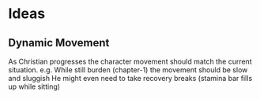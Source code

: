 # Ideas

## Dynamic Movement

As Christian progresses the character movement should match the current situation.
e.g. While still burden (chapter-1) the movement should be slow and sluggish
He might even need to take recovery breaks (stamina bar fills up while sitting)
